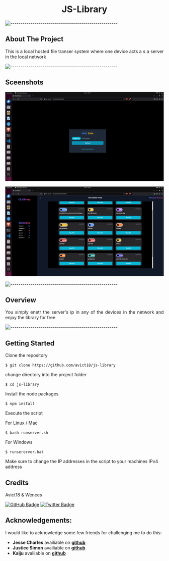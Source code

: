 
<h1 align="center"> JS-Library</h1>



![-----------------------------------------------------](https://raw.githubusercontent.com/andreasbm/readme/master/assets/lines/rainbow.png)

<!-- ABOUT THE PROJECT -->
<h2 id="about-the-project"> About The Project</h2>

<p align="justify"> 
This is a local hosted file transer system where one device acts a s a server in the local network 

![-----------------------------------------------------](https://raw.githubusercontent.com/andreasbm/readme/master/assets/lines/rainbow.png)

<!-- OVERVIEW -->
<h2 id="overview">Sceenshots</h2>
<p align="center"> 
  <img src="res/upload.png" alt="heart logo">
</p>

<p align="center"> 
  <img src="res/files.png" alt="heart logo">
</p>

![-----------------------------------------------------](https://raw.githubusercontent.com/andreasbm/readme/master/assets/lines/rainbow.png)

<!-- ABOUT THE PROJECT -->
<h2 id="about-the-project"> Overview</h2>

<p align="justify"> 
You simply enetr the server's ip in any of the devices in the network and enjoy the library for free

![-----------------------------------------------------](https://raw.githubusercontent.com/andreasbm/readme/master/assets/lines/rainbow.png)



<!-- GETTING STARTED -->
<h2 id="getting-started">Getting Started</h2>

<p>Clone the repository</p>
<pre><code>$ git clone https://github.com/avict18/js-library</code></pre>

<p>change directory into the project folder</p>
<pre><code>$ cd js-library</code></pre>

<p>Install the node packages</p>
<pre><code>$ npm install</code></pre>

<p>Execute the script</p>
<p>For Linux / Mac</p>
<pre><code>$ bash runserver.sh</code></pre>
<p>For Windows</p>
<pre><code>$ runsererver.bat</code></pre>

<p>Make sure to change the IP addresses in the script to your machines IPv4 address</p>


<!-- CREDITS -->
<h2 id="credits">Credits</h2>

Avict18 & Wences 

[![GitHub Badge](https://img.shields.io/badge/GitHub-100000?style=for-the-badge&logo=github&logoColor=white)](https://github.com/avict18)
[![Twitter Badge](https://img.shields.io/badge/Twitter-1DA1F2?style=for-the-badge&logo=twitter&logoColor=white)](https://twitter.com/avict18)


## Acknowledgements:

I would like to acknowledge some few friends for challenging me to do this:

- **Jesse Charles** availiable on [**github**](https://github.com/shelby9014)
- **Justice Simon** availiable on [**github**](https://github.com/jeel-code1)
- **Kaiju** availiable on [**github**](https://github.com/anarky6)